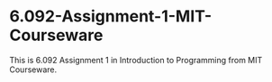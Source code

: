 # 6.092-Assignment-1-MIT-Courseware

This is 6.092 Assignment 1 in Introduction to Programming from MIT Courseware.
